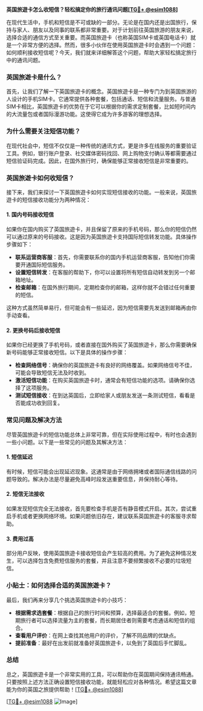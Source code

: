 **英国旅遊卡怎么收短信？轻松搞定你的旅行通讯问题[[TG💪+ @esim1088](https://t.me/s/esim1088)]**

在现代生活中，手机和短信是不可或缺的一部分。无论是在国内还是出国旅行，保持与家人、朋友以及同事的联系都非常重要。对于计划前往英国旅游的朋友来说，选择合适的通信方式至关重要。而英国旅遊卡（也称英国SIM卡或英国电话卡）就是一个非常方便的选择。然而，很多小伙伴在使用英国旅遊卡时会遇到一个问题：如何顺利接收短信呢？今天，我们就来详细解答这个问题，帮助大家轻松搞定旅行中的通讯问题。

### 英国旅遊卡是什么？

首先，让我们了解一下英国旅遊卡的概念。英国旅遊卡是一种专门为到英国旅游的人设计的手机SIM卡。它通常提供各种套餐，包括通话、短信和流量服务。与普通SIM卡相比，英国旅遊卡的优势在于它可以根据你的需求定制套餐，比如短时间内的大流量包或者国际漫游功能。这使得它成为许多游客的理想选择。

### 为什么需要关注短信功能？

在现代社会中，短信不仅仅是一种传统的通讯方式，更是许多在线服务的重要验证工具。例如，银行账户登录、社交媒体密码找回、网上购物支付确认等都需要通过短信验证码完成。因此，在国外旅行时，确保能够正常接收短信是非常重要的。

### 英国旅遊卡如何收短信？

接下来，我们来探讨一下英国旅遊卡如何实现短信接收的功能。一般来说，英国旅遊卡的短信接收功能分为两种情况：

#### 1. 国内号码接收短信

如果你在国内购买了英国旅遊卡，并且保留了原来的手机号码，那么你的短信仍然可以通过原来的号码接收。这是因为英国旅遊卡支持国际短信转发功能。具体操作步骤如下：

- **联系运营商客服**：首先，你需要联系你的国内手机运营商客服，告知他们你需要开通国际短信服务。
- **设置短信转发**：在客服的帮助下，你可以设置将所有短信自动转发到另一个邮箱地址。
- **检查邮箱**：在国外旅行期间，定期检查你的邮箱，这样你就不会错过任何重要的短信。

这种方式虽然简单易行，但可能会有一些延迟，因为短信需要先发送到邮箱再由你手动查看。

#### 2. 更换号码后接收短信

如果你已经更换了手机号码，或者直接在国外购买了英国旅遊卡，那么你需要确保新号码能够正常接收短信。以下是具体的操作步骤：

- **检查网络信号**：确保你的英国旅遊卡有良好的网络覆盖。如果网络信号不佳，可能会导致短信无法及时收到。
- **激活短信功能**：在购买英国旅遊卡时，通常会有短信功能的选项。请确保你选择了这项服务。
- **测试短信接收**：在到达英国后，立即给家人或朋友发送一条测试短信，看看是否能成功收到回复。

### 常见问题及解决方法

尽管英国旅遊卡的短信功能总体上非常可靠，但在实际使用过程中，有时也会遇到一些小问题。以下是一些常见的问题及其解决方法：

#### 1. 短信延迟

有时候，短信可能会出现延迟现象。这通常是由于网络拥堵或者国际通信线路的问题导致的。解决办法是尽量避免高峰时段发送重要信息，并保持耐心等待。

#### 2. 短信无法接收

如果发现短信完全无法接收，首先要检查手机是否有静音模式开启。其次，尝试重启手机或者更换网络环境。如果问题依旧存在，建议联系英国旅遊卡的客服寻求帮助。

#### 3. 费用过高

部分用户反映，使用英国旅遊卡接收短信会产生较高的费用。为了避免这种情况发生，可以选择包含免费短信服务的套餐，并且注意不要频繁接收不必要的垃圾短信。

### 小贴士：如何选择合适的英国旅遊卡？

最后，我们再来分享几个挑选英国旅遊卡的小技巧：

- **根据需求选套餐**：根据自己的旅行时间和预算，选择最适合的套餐。例如，短期旅行者可以选择流量为主的套餐，而长期居住者则需要考虑通话和短信的组合。
- **查看用户评价**：在网上查找其他用户的评价，了解不同品牌的优缺点。
- **提前准备**：最好在出发前就准备好英国旅遊卡，以免到了英国后手忙脚乱。

### 总结

总之，英国旅遊卡是一个非常实用的工具，可以帮助你在英国期间保持通讯畅通。只要按照上述方法正确设置短信接收功能，就能轻松应对各种情况。希望这篇文章能为你的英国之旅提供帮助！[[TG💪+ @esim1088](https://t.me/s/esim1088)]

[[TG💪+ @esim1088](https://t.me/s/esim1088) ![Image](https://i.postimg.cc/4NQfJmqS/Snipaste-2025-05-13-00-14-12.png)]